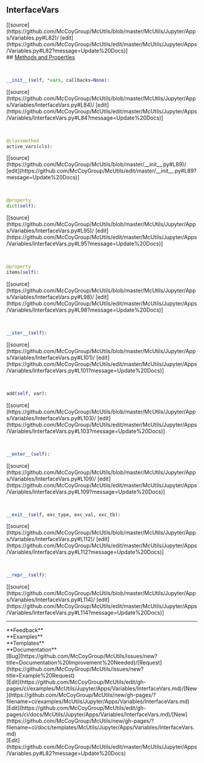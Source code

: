 ## <a id="McUtils.McUtils.Jupyter.Apps.Variables.InterfaceVars">InterfaceVars</a> 

<div class="docs-source-link" markdown="1">
[[source](https://github.com/McCoyGroup/McUtils/blob/master/McUtils/Jupyter/Apps/Variables.py#L82)/
[edit](https://github.com/McCoyGroup/McUtils/edit/master/McUtils/Jupyter/Apps/Variables.py#L82?message=Update%20Docs)]
</div>









<div class="collapsible-section">
 <div class="collapsible-section collapsible-section-header" markdown="1">
## <a class="collapse-link" data-toggle="collapse" href="#methods" markdown="1"> Methods and Properties</a> <a class="float-right" data-toggle="collapse" href="#methods"><i class="fa fa-chevron-down"></i></a>
 </div>
 <div class="collapsible-section collapsible-section-body collapse show" id="methods" markdown="1">
 
<a id="McUtils.McUtils.Jupyter.Apps.Variables.InterfaceVars.__init__" class="docs-object-method">&nbsp;</a> 
```python
__init__(self, *vars, callbacks=None): 
```
<div class="docs-source-link" markdown="1">
[[source](https://github.com/McCoyGroup/McUtils/blob/master/McUtils/Jupyter/Apps/Variables/InterfaceVars.py#L84)/
[edit](https://github.com/McCoyGroup/McUtils/edit/master/McUtils/Jupyter/Apps/Variables/InterfaceVars.py#L84?message=Update%20Docs)]
</div>


<a id="McUtils.McUtils.Jupyter.Apps.Variables.InterfaceVars.active_vars" class="docs-object-method">&nbsp;</a> 
```python
@classmethod
active_vars(cls): 
```
<div class="docs-source-link" markdown="1">
[[source](https://github.com/McCoyGroup/McUtils/blob/master/__init__.py#L89)/
[edit](https://github.com/McCoyGroup/McUtils/edit/master/__init__.py#L89?message=Update%20Docs)]
</div>


<a id="McUtils.McUtils.Jupyter.Apps.Variables.InterfaceVars.dict" class="docs-object-method">&nbsp;</a> 
```python
@property
dict(self): 
```
<div class="docs-source-link" markdown="1">
[[source](https://github.com/McCoyGroup/McUtils/blob/master/McUtils/Jupyter/Apps/Variables/InterfaceVars.py#L95)/
[edit](https://github.com/McCoyGroup/McUtils/edit/master/McUtils/Jupyter/Apps/Variables/InterfaceVars.py#L95?message=Update%20Docs)]
</div>


<a id="McUtils.McUtils.Jupyter.Apps.Variables.InterfaceVars.items" class="docs-object-method">&nbsp;</a> 
```python
@property
items(self): 
```
<div class="docs-source-link" markdown="1">
[[source](https://github.com/McCoyGroup/McUtils/blob/master/McUtils/Jupyter/Apps/Variables/InterfaceVars.py#L98)/
[edit](https://github.com/McCoyGroup/McUtils/edit/master/McUtils/Jupyter/Apps/Variables/InterfaceVars.py#L98?message=Update%20Docs)]
</div>


<a id="McUtils.McUtils.Jupyter.Apps.Variables.InterfaceVars.__iter__" class="docs-object-method">&nbsp;</a> 
```python
__iter__(self): 
```
<div class="docs-source-link" markdown="1">
[[source](https://github.com/McCoyGroup/McUtils/blob/master/McUtils/Jupyter/Apps/Variables/InterfaceVars.py#L101)/
[edit](https://github.com/McCoyGroup/McUtils/edit/master/McUtils/Jupyter/Apps/Variables/InterfaceVars.py#L101?message=Update%20Docs)]
</div>


<a id="McUtils.McUtils.Jupyter.Apps.Variables.InterfaceVars.add" class="docs-object-method">&nbsp;</a> 
```python
add(self, var): 
```
<div class="docs-source-link" markdown="1">
[[source](https://github.com/McCoyGroup/McUtils/blob/master/McUtils/Jupyter/Apps/Variables/InterfaceVars.py#L103)/
[edit](https://github.com/McCoyGroup/McUtils/edit/master/McUtils/Jupyter/Apps/Variables/InterfaceVars.py#L103?message=Update%20Docs)]
</div>


<a id="McUtils.McUtils.Jupyter.Apps.Variables.InterfaceVars.__enter__" class="docs-object-method">&nbsp;</a> 
```python
__enter__(self): 
```
<div class="docs-source-link" markdown="1">
[[source](https://github.com/McCoyGroup/McUtils/blob/master/McUtils/Jupyter/Apps/Variables/InterfaceVars.py#L109)/
[edit](https://github.com/McCoyGroup/McUtils/edit/master/McUtils/Jupyter/Apps/Variables/InterfaceVars.py#L109?message=Update%20Docs)]
</div>


<a id="McUtils.McUtils.Jupyter.Apps.Variables.InterfaceVars.__exit__" class="docs-object-method">&nbsp;</a> 
```python
__exit__(self, exc_type, exc_val, exc_tb): 
```
<div class="docs-source-link" markdown="1">
[[source](https://github.com/McCoyGroup/McUtils/blob/master/McUtils/Jupyter/Apps/Variables/InterfaceVars.py#L112)/
[edit](https://github.com/McCoyGroup/McUtils/edit/master/McUtils/Jupyter/Apps/Variables/InterfaceVars.py#L112?message=Update%20Docs)]
</div>


<a id="McUtils.McUtils.Jupyter.Apps.Variables.InterfaceVars.__repr__" class="docs-object-method">&nbsp;</a> 
```python
__repr__(self): 
```
<div class="docs-source-link" markdown="1">
[[source](https://github.com/McCoyGroup/McUtils/blob/master/McUtils/Jupyter/Apps/Variables/InterfaceVars.py#L114)/
[edit](https://github.com/McCoyGroup/McUtils/edit/master/McUtils/Jupyter/Apps/Variables/InterfaceVars.py#L114?message=Update%20Docs)]
</div>
 </div>
</div>












---


<div markdown="1" class="text-secondary">
<div class="container">
  <div class="row">
   <div class="col" markdown="1">
**Feedback**   
</div>
   <div class="col" markdown="1">
**Examples**   
</div>
   <div class="col" markdown="1">
**Templates**   
</div>
   <div class="col" markdown="1">
**Documentation**   
</div>
   <div class="col" markdown="1">
   
</div>
   <div class="col" markdown="1">
   
</div>
   <div class="col" markdown="1">
   
</div>
</div>
  <div class="row">
   <div class="col" markdown="1">
[Bug](https://github.com/McCoyGroup/McUtils/issues/new?title=Documentation%20Improvement%20Needed)/[Request](https://github.com/McCoyGroup/McUtils/issues/new?title=Example%20Request)   
</div>
   <div class="col" markdown="1">
[Edit](https://github.com/McCoyGroup/McUtils/edit/gh-pages/ci/examples/McUtils/Jupyter/Apps/Variables/InterfaceVars.md)/[New](https://github.com/McCoyGroup/McUtils/new/gh-pages/?filename=ci/examples/McUtils/Jupyter/Apps/Variables/InterfaceVars.md)   
</div>
   <div class="col" markdown="1">
[Edit](https://github.com/McCoyGroup/McUtils/edit/gh-pages/ci/docs/McUtils/Jupyter/Apps/Variables/InterfaceVars.md)/[New](https://github.com/McCoyGroup/McUtils/new/gh-pages/?filename=ci/docs/templates/McUtils/Jupyter/Apps/Variables/InterfaceVars.md)   
</div>
   <div class="col" markdown="1">
[Edit](https://github.com/McCoyGroup/McUtils/edit/master/McUtils/Jupyter/Apps/Variables.py#L82?message=Update%20Docs)   
</div>
   <div class="col" markdown="1">
   
</div>
   <div class="col" markdown="1">
   
</div>
   <div class="col" markdown="1">
   
</div>
</div>
</div>
</div>